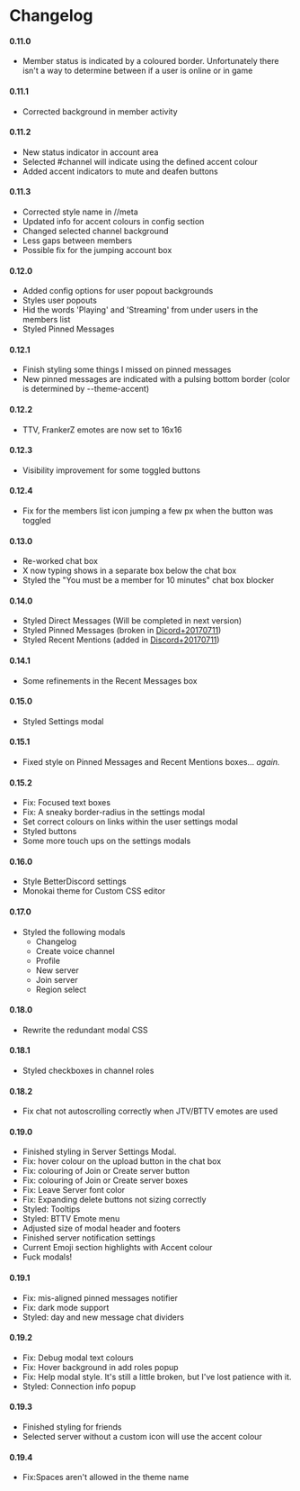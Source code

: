 # Changelog

#### 0.11.0
* Member status is indicated by a coloured border. Unfortunately there isn't a way to determine between if a user is online or in game

#### 0.11.1
* Corrected background in member activity

#### 0.11.2
* New status indicator in account area
* Selected #channel will indicate using the defined accent colour
* Added accent indicators to mute and deafen buttons

#### 0.11.3
* Corrected style name in //meta
* Updated info for accent colours in config section
* Changed selected channel background
* Less gaps between members
* Possible fix for the jumping account box

#### 0.12.0
* Added config options for user popout backgrounds
* Styles user popouts
* Hid the words 'Playing' and 'Streaming' from under users in the members list
* Styled Pinned Messages

#### 0.12.1
* Finish styling some things I missed on pinned messages
* New pinned messages are indicated with a pulsing bottom border (color is determined by --theme-accent)

#### 0.12.2
* TTV, FrankerZ emotes are now set to 16x16

#### 0.12.3
* Visibility improvement for some toggled buttons

#### 0.12.4
* Fix for the members list icon jumping a few px when the button was toggled

#### 0.13.0
* Re-worked chat box
* X now typing shows in a separate box below the chat box
* Styled the "You must be a member for 10 minutes" chat box blocker

#### 0.14.0
* Styled Direct Messages (Will be completed in next version)
* Styled Pinned Messages (broken in [Dicord+20170711](https://blog.discordapp.com/2016-7-11-change-log/))
* Styled Recent Mentions (added in [Discord+20170711](https://blog.discordapp.com/2016-7-11-change-log/))

#### 0.14.1
* Some refinements in the Recent Messages box

#### 0.15.0
* Styled Settings modal

#### 0.15.1
* Fixed style on Pinned Messages and Recent Mentions boxes... *again.*

#### 0.15.2
* Fix: Focused text boxes
* Fix: A sneaky border-radius in the settings modal
* Set correct colours on links within the user settings modal
* Styled buttons
* Some more touch ups on the settings modals

#### 0.16.0
* Style BetterDiscord settings
* Monokai theme for Custom CSS editor

#### 0.17.0
* Styled the following modals
  * Changelog
  * Create voice channel
  * Profile
  * New server
  * Join server
  * Region select

#### 0.18.0
* Rewrite the redundant modal CSS

#### 0.18.1
* Styled checkboxes in channel roles

#### 0.18.2
* Fix chat not autoscrolling correctly when JTV/BTTV emotes are used

#### 0.19.0
* Finished styling in Server Settings Modal.
* Fix: hover colour on the upload button in the chat box
* Fix: colouring of Join or Create server button
* Fix: colouring of Join or Create server boxes
* Fix: Leave Server font color
* Fix: Expanding delete buttons not sizing correctly
* Styled: Tooltips
* Styled: BTTV Emote menu
* Adjusted size of modal header and footers
* Finished server notification settings
* Current Emoji section highlights with Accent colour
* Fuck modals!

#### 0.19.1
* Fix: mis-aligned pinned messages notifier
* Fix: dark mode support
* Styled: day and new message chat dividers

#### 0.19.2
* Fix: Debug modal text colours
* Fix: Hover background in add roles popup
* Fix: Help modal style. It's still a little broken, but I've lost patience with it.
* Styled: Connection info popup

#### 0.19.3
* Finished styling for friends
* Selected server without a custom icon will use the accent colour

#### 0.19.4
* Fix:Spaces aren't allowed in the theme name
